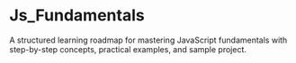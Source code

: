 # Js_Fundamentals
A structured learning roadmap for mastering JavaScript fundamentals with step-by-step concepts, practical examples, and sample project.
